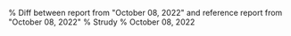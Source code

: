 % Diff between report from "October 08, 2022" and reference report from "October 08, 2022"
% Strudy
% October 08, 2022


